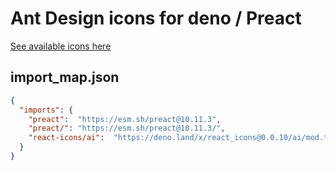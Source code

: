 # Ant Design icons for deno / Preact

[See available icons here](https://react-icons.github.io/react-icons/icons?name=ai)

## import_map.json

```json
{
  "imports": {
    "preact":  "https://esm.sh/preact@10.11.3",
    "preact/": "https://esm.sh/preact@10.11.3/",
    "react-icons/ai":  "https://deno.land/x/react_icons@0.0.10/ai/mod.ts",
  }
}
```
